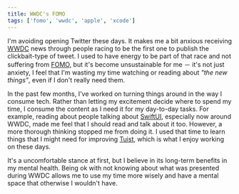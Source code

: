 ```yaml
---
title: WWDC's FOMO
tags: ['fomo', 'wwdc', 'apple', 'xcode']
---
```


I'm avoiding opening Twitter these days.
It makes me a bit anxious receiving [WWDC](https://developer.apple.com/wwdc20/) news through people racing to be the first one to publish the clickbait-type of tweet.
I used to have energy to be part of that race and not suffering from [FOMO](https://en.wikipedia.org/wiki/Fear_of_missing_out), but it's become unsustainable for me －
it's not just anxiety,
I feel that I'm wasting my time watching or reading about _"the new things"_, even if I don't really need them.

In the past few months, I've worked on turning things around in the way I consume tech.
Rather than letting my excitement decide where to spend my time,
I consume the content as I need it for my day-to-day tasks.
For example,
reading about people talking about [SwiftUI](https://developer.apple.com/xcode/swiftui/),
especially now around WWDC,
made me feel that I should read and talk about it too.
However,
a more thorough thinking stopped me from doing it.
I used that time to learn things that I might need for improving [Tuist](https://tuist.io),
which is what I enjoy working on these days.

It's a uncomfortable stance at first,
but I believe in its long-term benefits in my mental health.
Being ok with not knowing about what was presented during WWDC allows me to use my time more wisely and have a mental space that otherwise I wouldn't have.
